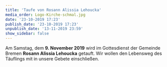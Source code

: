 ```yaml
---
title: 'Taufe von Rosann Alissia Lehoucka'
media_order: Logo-Kirche-schmal.jpg
date: '23-10-2019 17:23'
publish_date: '23-10-2019 17:23'
unpublish_date: '13-11-2019 23:59'
show_sidebar: false
---
```


Am Samstag, dem **9. November 2019** wird im Gottesdienst der Gemeinde Bremen **Rosann Alissia Lehoucka** getauft.
Wir wollen den Lebensweg des Täuflings mit in unsere Gebete einschließen.